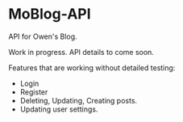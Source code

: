 # MoBlog-API
API for Owen's Blog.

Work in progress. 
API details to come soon.

Features that are working without detailed testing:
- Login
- Register
- Deleting, Updating, Creating posts.
- Updating user settings.
